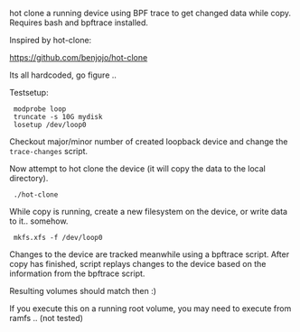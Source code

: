 hot clone a running device using BPF trace to get changed data
while copy. Requires bash and bpftrace installed.

Inspired by hot-clone:

 https://github.com/benjojo/hot-clone

Its all hardcoded, go figure ..

Testsetup:
```
 modprobe loop
 truncate -s 10G mydisk
 losetup /dev/loop0
```

Checkout major/minor number of created loopback device and change the `trace-changes`
script.
 
Now attempt to hot clone the device (it will copy the data to the local directory).

```
 ./hot-clone
```
 
While copy is running, create a new filesystem on the device, or write data to it.. somehow.

```
 mkfs.xfs -f /dev/loop0
 ```

Changes to the device are tracked meanwhile using a bpftrace script.
After copy has finished, script replays changes to the device based
on the information from the bpftrace script.

Resulting volumes should match then :)

If you execute this on a running root volume, you may need to execute
from ramfs .. (not tested)


